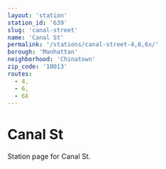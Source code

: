 ```yaml
---
layout: 'station'
station_id: '639'
slug: 'canal-street'
name: 'Canal St'
permalink: '/stations/canal-street-4,6,6x/'
borough: 'Manhattan'
neighborhood: 'Chinatown'
zip_code: '10013'
routes:
  - 4,
  - 6,
  - 6X
---
```

# Canal St

Station page for Canal St.
